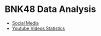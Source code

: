# BNK48 Data Analysis

* [Social Media](https://github.com/tanatiem/BNK48/blob/master/bnk48-social-media.ipynb)
* [Youtube Videos Statistics](https://github.com/tanatiem/BNK48/blob/master/bnk48-youtube-statistics.ipynb)
